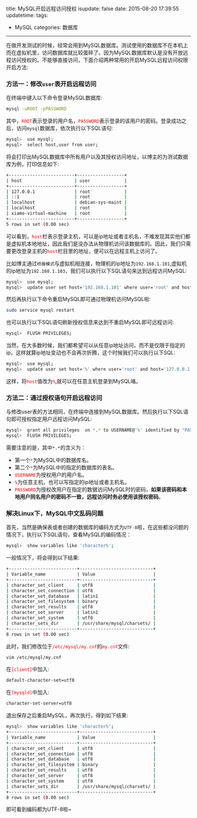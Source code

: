 title: MySQL开启远程访问授权
isupdate: false
date: 2015-08-20 17:39:55
updatetime:
tags:
 - MySQL
categories: 数据库
---

在做开发测试的时候，经常会用到MySQL数据库。测试使用的数据库不在本机上而在虚拟机里，访问数据库就比较蛋碎了。因为MySQL数据库默认是没有开放远程访问授权的。不能够直接访问，下面介绍两种常用的开启MySQL远程访问权限开启方法:



### 方法一：修改`user`表开启远程访问

在终端中键入以下命令登录MySQL数据库:

```bash
mysql -uROOT -pPASSWORD
```
其中，<font color=red>`ROOT`</font>表示登录的用户名，<font color=red>`PASSWORD`</font>表示登录的该用户的密码。登录成功之后，访问`mysql`数据库，依次执行以下SQL语句:

```bash
mysql>  use mysql;
mysql>  select host,user from user;
```
<!--more-->

将会打印出MySQL数据库中所有用户以及其授权访问地址，以博主的为测试数据库为例，打印信息如下:

```bash
+-------------------------+------------------+
| host                    | user             |
+-------------------------+------------------+
| 127.0.0.1               | root             |
| ::1                     | root             |
| localhost               | debian-sys-maint |
| localhost               | root             |
| xiamo-virtual-machine   | root             |
+-------------------------+------------------+
5 rows in set (0.00 sec)

```

可以看到，<font color=red>`host`</font>栏表示登录主机，可以是ip地址或者主机名，不难发现其实他们都是虚拟机本地地址，因此我们是没办法从物理机访问该数据库的。因此，我们只需要更改登录主机的<font color=red>`host`</font>栏目里的地址，便可以在远程主机上访问了。

比如博主通过`桥接模式`与虚拟机相连接，物理机的ip地址为`192.168.1.101`,虚拟机的ip地址为`192.168.1.103`，我们可以执行以下SQL语句来达到远程访问MySQL:

```bash
mysql>  use mysql;
mysql>  update user set host='192.168.1.101' where user='root' and host='127.0.0.1';
```
然后再执行以下命令重启MySQL即可通过物理机访问MySQL啦:
```bash
sudo service mysql restart
```
也可以执行以下SQL语句刷新授权信息来达到不重启MySQL即可远程访问:
```bash
mysql>  FLUSH PRIVILEGES;
```

当然，在大多数时候，我们都希望可以从任意ip地址访问，而不是仅限于指定的ip，这样就算ip地址变动也不会再次折腾，这个时候我们可以执行以下SQL:

```bash
mysql>  use mysql;
mysql>  update user set host='%' where user='root' and host='127.0.0.1';
```
这样，将<font color=red>`host`</font>值改为<font color=red>`%`</font>,就可以在任意主机登录到MySQL咯。

### 方法二：通过授权语句开启远程访问

与修改user表的方法相同，在终端中连接到MySQL数据库。然后执行以下SQL语句即可授权指定用户远程访问MySQL:
```bash
mysql>  grant all privileges  on *.* to USERNAME@'%' identified by "PASSWORD";
mysql>  FLUSH PRIVILEGES;
```

需要注意的是，其中`*.*`的含义为：
 - 第一个<font color=red>`*`</font>为MySQL中的数据库名。
 - 第二个<font color=red>`*`</font>为MySQL中的指定的数据库的表名。
 - <font color=red>`USERNAME`</font>为授权用户的用户名。
 - <font color=red>`%`</font>为任意主机，也可以写指定的ip地址或者主机名。
 - <font color=red>`PASSWORD`</font>为授权改用户在指定的数据访问MySQL时的密码，**如果该密码和本地用户同名用户的密码不一致，远程访问时务必使用该授权密码**。


### 解决Linux下，MySQL中文乱码问题

首先，当然是确保表或者创建的数据库的编码方式为`UTF-8`啦，在这些都没问题的情况下，执行以下SQL语句，查看MySQL的编码情况：
```bash
mysql>  show variables like 'character%';
```
一般情况下，将会得到以下结果:
```bash
+--------------------------+----------------------------+
| Variable_name            | Value                      |
+--------------------------+----------------------------+
| character_set_client     | utf8                       |
| character_set_connection | utf8                       |
| character_set_database   | latin1                     |
| character_set_filesystem | binary                     |
| character_set_results    | utf8                       |
| character_set_server     | latin1                     |
| character_set_system     | utf8                       |
| character_sets_dir       | /usr/share/mysql/charsets/ |
+--------------------------+----------------------------+
8 rows in set (0.00 sec)
```
此时，我们修改位于<font color=red>`/etc/mysql/my.cnf`</font>的<font color=red>`my.cnf`</font>文件:
```bash
vim /etc/mysql/my.cnf
```

在<font color=red>`[client]`</font>中加入:
```bash
default-character-set=utf8
```
在<font color=red>`[mysqld]`</font>中加入:
```bash
character-set-server=utf8
```
退出保存之后重启MySQL，再次执行，得到如下结果:
```bash
mysql>  show variables like 'character%';
+--------------------------+----------------------------+
| Variable_name            | Value                      |
+--------------------------+----------------------------+
| character_set_client     | utf8                       |
| character_set_connection | utf8                       |
| character_set_database   | utf8                       |
| character_set_filesystem | binary                     |
| character_set_results    | utf8                       |
| character_set_server     | utf8                       |
| character_set_system     | utf8                       |
| character_sets_dir       | /usr/share/mysql/charsets/ |
+--------------------------+----------------------------+
8 rows in set (0.00 sec)

```
即可看到编码都为UTF-8啦~





